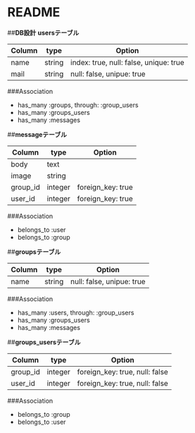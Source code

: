 # README

##**DB設計**
**usersテーブル**


|Column|type|Option|
|------|----|------|
|name|string|index: true, null: false, unique: true|
|mail|string|null: false, unipue: true|

###Association

- has_many :groups, through: :group_users
- has_many :groups_users
- has_many :messages

##**messageテーブル**

|Column|type|Option|
|------|----|------|
|body|text|
|image|string|	
|group_id|integer|foreign_key: true|
|user_id|integer|foreign_key: true|

###Association

- belongs_to :user
- belongs_to :group

##**groupsテーブル**

|Column|type|Option|
|------|----|------|
|name|string|null: false, unipue: true|

###Association

- has_many :users, through: :group_users
- has_many :groups_users
- has_many :messages

##**groups_usersテーブル**

|Column|type|Option|
|------|----|------|
|group_id|integer|foreign_key: true, null: false|
|user_id|integer|foreign_key: true, null: false|

###Association

- belongs_to :group
- belongs_to :user

